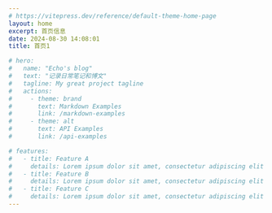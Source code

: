 ```yaml
---
# https://vitepress.dev/reference/default-theme-home-page
layout: home
excerpt: 首页信息
date: 2024-08-30 14:08:01
title: 首页1

# hero:
#   name: "Echo's blog"
#   text: "记录日常笔记和博文"
#   tagline: My great project tagline
#   actions:
#     - theme: brand
#       text: Markdown Examples
#       link: /markdown-examples
#     - theme: alt
#       text: API Examples
#       link: /api-examples

# features:
#   - title: Feature A
#     details: Lorem ipsum dolor sit amet, consectetur adipiscing elit
#   - title: Feature B
#     details: Lorem ipsum dolor sit amet, consectetur adipiscing elit
#   - title: Feature C
#     details: Lorem ipsum dolor sit amet, consectetur adipiscing elit
---
```



